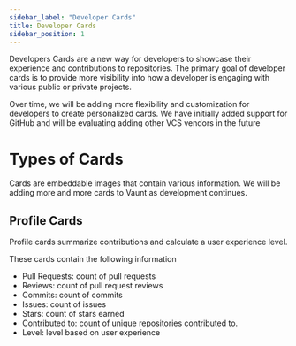 ```yaml
---
sidebar_label: "Developer Cards"
title: Developer Cards
sidebar_position: 1
---
```


 Developers Cards are a new way for developers to showcase their experience and contributions to repositories. The primary goal of developer cards is to provide more visibility into how a developer is engaging with various public or private projects.

 Over time, we will be adding more flexibility and customization for developers to create personalized cards. We have initially added support for GitHub and will be evaluating adding other VCS vendors in the future

# Types of Cards 

Cards are embeddable images that contain various information. We will be adding more and more cards to Vaunt as development continues. 

## Profile Cards 

Profile cards summarize contributions and calculate a user experience level. 

These cards contain the following information 
- Pull Requests: count of pull requests 
- Reviews: count of pull request reviews  
- Commits: count of commits 
- Issues: count of issues 
- Stars: count of stars earned 
- Contributed to: count of unique repositories contributed to. 
- Level: level based on user experience
